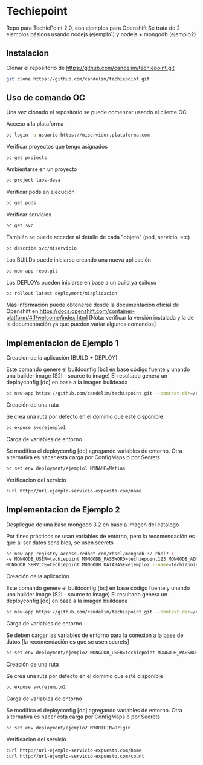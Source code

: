 # Techiepoint

Repo para TechiePoint 2.0, con ejemplos para Openshift
Se trata de 2 ejemplos básicos usando nodejs (ejemplo1) y nodejs + mongodb (ejemplo2)
## Instalacion

Clonar el repositorio de https://github.com/candelim/techiepoint.git  

```bash
git clone https://github.com/candelim/techiepoint.git 
```
## Uso de comando OC

Una vez clonado el repositorio se puede comenzar usando el cliente OC

Acceso a la plataforma

```bash
oc login -u usuario https://miservidor.plataforma.com 
```

Verificar proyectos que tengo asignados

```bash
oc get projects
```

Ambientarse en un proyecto

```bash
oc project labs-desa
```

Verificar pods en ejecución

```bash
oc get pods
```

Verificar servicios

```bash
oc get svc
```

También se puede acceder al detalle de cada "objeto" (pod, servicio, etc)

```bash
oc describe svc/miservicio
```

Los BUILDs puede iniciarse creando una nueva aplicación

```bash
oc new-app repo.git
```

Los DEPLOYs pueden iniciarse en base a un build ya exitoso

```bash
oc rollout latest deployment/miaplicacion
```

Más información puede obtenerse desde la documentación oficial de Openshift en https://docs.openshift.com/container-platform/4.1/welcome/index.html 
[Nota: verificar la versión instalada y la de la documentación ya que pueden variar algunos comandos] 

## Implementacion de Ejemplo 1

Creacion de la aplicación [BUILD + DEPLOY]

Este comando genere el buildconfig [bc] en base código fuente y unando una builder image (S2I - source to image)
El resultado genera un deployconfig [dc] en base a la imagen buildeada

```bash
oc new-app https://github.com/candelim/techiepoint.git --context-dir=/ejemplo1 --name=ejemplo1
```

Creación de una ruta

Se crea una ruta por defecto en el dominio que esté disponible

```bash
oc expose svc/ejemplo1
```

Carga de variables de entorno

Se modifica el deployconfig [dc] agregando variables de entorno. Otra alternativa es hacer esta carga por ConfigMaps o por Secrets
```bash
oc set env deployment/ejemplo1 MYNAME=Matias
```
Verificacion del servicio
```bash
curl http://url-ejemplo-servicio-expuesto.com/name
```

## Implementacion de Ejemplo 2

Despliegue de una base mongodb 3.2 en base a imagen del catálogo

Por fines prácticos se usan variables de entorno, pero la recomendación es que al ser datos sensibles, se usen secrets

```bash
oc new-app registry.access.redhat.com/rhscl/mongodb-32-rhel7 \
-e MONGODB_USER=techiepoint MONGODB_PASSWORD=techiepoint123 MONGODB_ADMIN_PASSWORD=techiepoint123 \
MONGODB_SERVICE=techiepoint MONGODB_DATABASE=ejemplo2 --name=techiepoint
```

Creación de la aplicación

Este comando genere el buildconfig [bc] en base código fuente y unando una builder image (S2I - source to image)
El resultado genera un deployconfig [dc] en base a la imagen buildeada

```bash
oc new-app https://github.com/candelim/techiepoint.git --context-dir=/ejemplo2 --name=ejemplo2
```

Carga de variables de entorno

Se deben cargar las variables de entorno para la conexión a la base de datos [la recomendación es que se usen secrets] 
```bash
oc set env deployment/ejemplo2 MONGODB_USER=techiepoint MONGODB_PASSWORD=techiepoint123 DATABASE_SERVICE_NAME=techiepoint MONGODB_PORT=27017 MONGODB_DATABASE=ejemplo2 --overwrite
```

Creación de una ruta

Se crea una ruta por defecto en el dominio que esté disponible

```bash
oc expose svc/ejemplo2
```

Carga de variables de entorno

Se modifica el deployconfig [dc] agregando variables de entorno. Otra alternativa es hacer esta carga por ConfigMaps o por Secrets

```bash
oc set env deployment/ejemplo2 MYORIGIN=Origin
```

Verificacion del servicio

```bash
curl http://url-ejemplo-servicio-expuesto.com/home
curl http://url-ejemplo-servicio-expuesto.com/count
```
